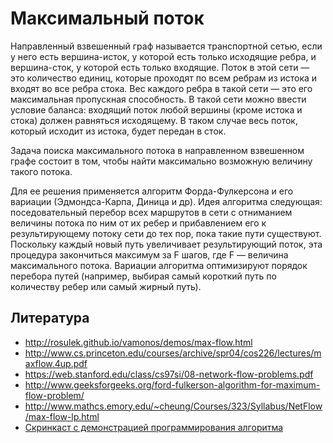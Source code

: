 # Максимальный поток

Направленный взвешенный граф называется транспортной сетью, если у него есть вершина-исток, у которой есть только исходящие ребра, и вершина-сток, у которой есть только входящие. Поток в этой сети — это количество единиц, которые проходят по всем ребрам из истока и входят во все ребра стока. Вес каждого ребра в такой сети — это его максимальная пропускная способность. В такой сети можно ввести условие баланса: входящий поток любой вершины (кроме истока и стока) должен равняться исходящему. В таком случае весь поток, который исходит из истока, будет передан в сток.

Задача поиска максимального потока в направленном взвешенном графе состоит в том, чтобы найти максимально возможную величину такого потока.

Для ее решения применяется алгоритм Форда-Фулкерсона и его вариации (Эдмондса-Карпа, Диница и др). Идея алгоритма следующая: поседовательный перебор всех маршрутов в сети с отниманием величины потока по ним от их ребер и прибавлением его к результирующему потоку сети до тех пор, пока такие пути существуют. Поскольку каждый новый путь увеличивает результирующий поток, эта процедура закончиться максимум за F шагов, где F — величина максимального потока. Вариации алгоритма оптимизируют порядок перебора путей (например, выбирая самый короткий путь по количеству ребер или самый жирный путь).


## Литература

- http://rosulek.github.io/vamonos/demos/max-flow.html
- http://www.cs.princeton.edu/courses/archive/spr04/cos226/lectures/maxflow.4up.pdf
- https://web.stanford.edu/class/cs97si/08-network-flow-problems.pdf
- http://www.geeksforgeeks.org/ford-fulkerson-algorithm-for-maximum-flow-problem/
- http://www.mathcs.emory.edu/~cheung/Courses/323/Syllabus/NetFlow/max-flow-lp.html
- [Скринкаст с демонстрацией программирования алгоритма](https://youtu.be/5ugyXbcXrjs)
